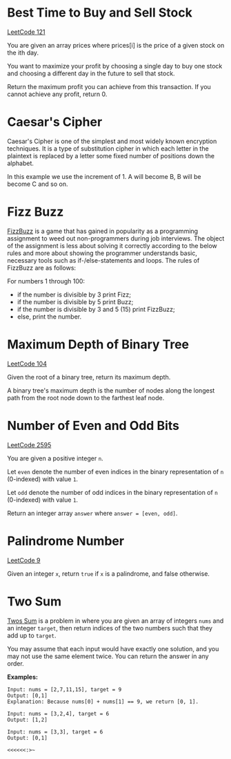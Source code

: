 # Best Time to Buy and Sell Stock

[LeetCode 121](https://leetcode.com/problems/best-time-to-buy-and-sell-stock/)

You are given an array prices where prices[i] is the price of a given stock on the ith day.

You want to maximize your profit by choosing a single day to buy one stock and choosing a different day in the future to sell that stock.

Return the maximum profit you can achieve from this transaction. If you cannot achieve any profit, return 0.

# Caesar's Cipher 

Caesar's Cipher is one of the simplest and most widely known encryption techniques. It is a type of substitution cipher 
in which each letter in the plaintext is replaced by a letter some fixed number of positions down the alphabet.

In this example we use the increment of 1. A will become B, B will be become C and so on.

# Fizz Buzz

[FizzBuzz](https://leetcode.com/problems/fizz-buzz/) is a game that has gained in popularity as a programming assignment to weed out non-programmers during job 
interviews. The object of the assignment is less about solving it correctly according to the below rules and more about 
showing the programmer understands basic, necessary tools such as if-/else-statements and loops. The rules of FizzBuzz 
are as follows:

For numbers 1 through 100:

- if the number is divisible by 3 print Fizz;
- if the number is divisible by 5 print Buzz;
- if the number is divisible by 3 and 5 (15) print FizzBuzz;
- else, print the number.

# Maximum Depth of Binary Tree

[LeetCode 104](https://leetcode.com/problems/maximum-depth-of-binary-tree/description/)

Given the root of a binary tree, return its maximum depth.

A binary tree's maximum depth is the number of nodes along the longest path from the root node down to the farthest leaf node.

# Number of Even and Odd Bits

[LeetCode 2595](https://leetcode.com/problems/number-of-even-and-odd-bits/)

You are given a positive integer `n`.

Let `even` denote the number of even indices in the binary representation of `n` (0-indexed) with value `1`.

Let `odd` denote the number of odd indices in the binary representation of `n` (0-indexed) with value `1`.

Return an integer array `answer` where `answer = [even, odd]`.

# Palindrome Number

[LeetCode 9](https://leetcode.com/problems/palindrome-number/)

Given an integer `x`, return `true` if `x` is a palindrome, and false otherwise.

# Two Sum

[Twos Sum](https://leetcode.com/problems/two-sum/) is a problem in where you are given an array of integers `nums` and 
an integer `target`, then return indices 
of the two numbers such that they add up to `target`.

You may assume that each input would have exactly one solution, and you may not use the same element twice.
You can return the answer in any order.

**Examples:**

```
Input: nums = [2,7,11,15], target = 9
Output: [0,1]
Explanation: Because nums[0] + nums[1] == 9, we return [0, 1].

Input: nums = [3,2,4], target = 6
Output: [1,2]

Input: nums = [3,3], target = 6
Output: [0,1]
```

`<<<<<<:>~`
